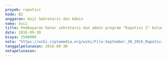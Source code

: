 ```yaml
---
proyek: rapotivi
kode: B2
anggaran: Gaji Sekretaris dan Admin
nama: Suci
title: Pembayaran honor sekretaris dan admin program "Rapotivi 2" bulan Sept
date: 2016-09-30
biaya: 3500000
nota: "https://wiki.ciptamedia.org/wiki/File:September_30_2016_Rapotivi_B2_Pembayaran_honor_sekretaris_dan_admin_program_Rapotivi2_a.n_Suci_Wulann.jpg"
tanggalpelunasan: 2016-09-30
notapelunasan:
---
```

